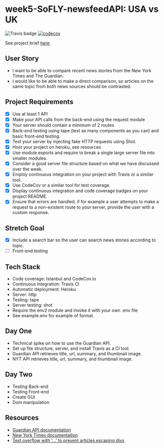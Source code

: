 # week5-SoFLY-newsfeedAPI: USA vs UK

![Travis badge](https://travis-ci.org/FAC10/week5-SoFLY-newsfeedAPI.svg?branch=master)
[![codecov](https://codecov.io/gh/FAC10/week5-SoFLY-newsfeedAPI/branch/master/graph/badge.svg)](https://codecov.io/gh/FAC10/week5-SoFLY-newsfeedAPI)

See project brief [here](https://github.com/foundersandcoders/master-reference/blob/master/coursebook/week-5/project.md).

## User Story

- I want to be able to compare recent news stories from the New York Times and The Guardian.
- I would like to be able to make a direct comparison, so articles on the same topic from both news sources should be contrasted.

## Project Requirements
- [x] Use at least 1 API
- [x] Make your API calls from the back-end using the request module
- [x] Your server should contain a minimum of 2 routes
- [x] Back-end testing using tape (test as many components as you can) and basic front-end testing.
- [x] Test your server by injecting fake HTTP requests using Shot.
- [x] Host your project on heroku, see resources
- [x] Use module.exports and require to break a single large server file into smaller modules.
- [x] Consider a good server file structure based on what we have discussed over the week.
- [x] Employ continuous integration on your project with Travis or a similar tool.
- [x] Use CodeCov or a similar tool for test coverage.
- [x] Display continuous integration and code coverage badges on your project README.
- [x] Ensure that errors are handled, if for example a user attempts to make a request to a non-existent route to your server, provide the user with a custom response.

## Stretch Goal

- [x] Include a search bar so the user can search news stories according to topic.
- [ ] Front-end testing

## Tech Stack

- Code coverage: Istanbul and CodeCov.io
- Continuous integration: Travis CI
- Automatic deployment: Heroku
- Server: http
- Testing: tape
- Server testing: shot
- Require the env2 module and invoke it with your own .env file
- See example.env for example of format.

## Day One

- Technical spike on how to use the Guardian API.
- Set up file structure, server, and install Travis as a CI tool.
- Guardian API retrieves title, url, summary, and thumbnail image.
- NYT API retrieves title, url, summary, and thumbnail image.

## Day Two

- Testing Back-end
- Testing Front-end
- Create GUI
- Dom manipulation

## Resources

- [Guardian API documentation](http://open-platform.theguardian.com/documentation/)
- [New York Times documentation](https://developer.nytimes.com/)
- [Text overflow with '...' to prevent articles escaping divs](https://developer.mozilla.org/en/docs/Web/CSS/text-overflow)
